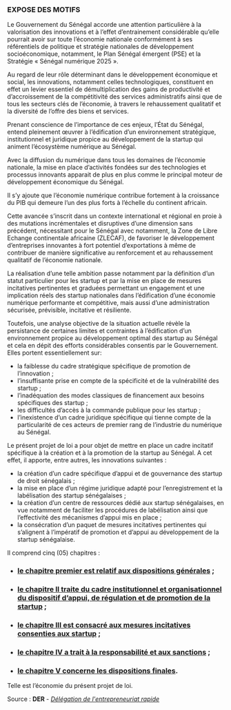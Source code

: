 ### EXPOSE DES MOTIFS

Le Gouvernement du Sénégal accorde une attention particulière à la valorisation des innovations et à l’effet d’entrainement considérable qu’elle pourrait avoir sur toute l’économie nationale conformément à ses référentiels de politique et stratégie nationales de développement socioéconomique, notamment, le Plan Sénégal émergent (PSE) et la Stratégie « Sénégal numérique 2025 ».
 
Au regard de leur rôle déterminant dans le développement économique et social, les innovations, notamment celles technologiques, constituent en effet un levier essentiel de démultiplication des gains de productivité et d’accroissement de la compétitivité des services administratifs ainsi que de tous les secteurs clés de l’économie, à travers le rehaussement qualitatif et la diversité de l’offre des biens et services.
 
Prenant conscience de l’importance de ces enjeux, l’État du Sénégal, entend pleinement œuvrer à l’édification d’un environnement stratégique, institutionnel et juridique propice au développement de la startup qui animent l’écosystème numérique au Sénégal.

Avec la diffusion du numérique dans tous les domaines de l’économie nationale, la mise en place d’activités fondées sur des technologies et processus innovants apparait de plus en plus comme le principal moteur de développement économique du Sénégal. 

Il s’y ajoute que l’économie numérique contribue fortement à la croissance du PIB qui demeure l’un des plus forts à l’échelle du continent africain. 

Cette avancée s’inscrit dans un contexte international et régional en proie à des mutations incrémentales et disruptives d’une dimension sans précédent, nécessitant pour le Sénégal avec notamment, la Zone de Libre Echange continentale africaine (ZLECAF), de favoriser le développement d’entreprises innovantes à fort potentiel d’exportations à même de contribuer de manière significative au renforcement et au rehaussement qualitatif de l’économie nationale. 

La réalisation d’une telle ambition passe notamment par la définition d’un statut particulier pour les startup et par la mise en place de mesures incitatives pertinentes et graduées permettant un engagement et une implication réels des startup nationales dans l’édification d’une économie numérique performante et compétitive, mais aussi d’une administration sécurisée, prévisible, incitative et résiliente.  

Toutefois, une analyse objective de la situation actuelle révèle la persistance de certaines limites et contraintes à l’édification d’un environnement propice au développement optimal des startup au Sénégal et cela en dépit des efforts considérables consentis par le Gouvernement. Elles portent essentiellement sur:

- la faiblesse du cadre stratégique spécifique de promotion de l’innovation ;
- l’insuffisante prise en compte de la spécificité et de la vulnérabilité des startup ;
- l’inadéquation des modes classiques de financement aux besoins spécifiques des startup ;
- les difficultés d’accès à la commande publique pour les startup ;
- l’inexistence d’un cadre juridique spécifique qui tienne compte de la particularité de ces acteurs de premier rang de l’industrie du numérique au Sénégal.

Le présent projet de loi a pour objet de mettre en place un cadre incitatif spécifique à la création et à la promotion de la startup au Sénégal. A cet effet, il apporte, entre autres, les innovations suivantes :

- la création d’un cadre spécifique d’appui et de gouvernance des startup de droit sénégalais ;
- la mise en place d’un régime juridique adapté pour l’enregistrement et la labélisation des startup sénégalaises ;
- la création d’un centre de ressources dédié aux startup sénégalaises, en vue notamment de faciliter les procédures de labélisation ainsi que l’effectivité des mécanismes d’appui mis en place ;
- la consécration d’un paquet de mesures incitatives pertinentes qui s’alignent à l’impératif de promotion et d’appui au développement de la startup sénégalaise.

Il comprend cinq (05) chapitres :

- ### [le chapitre premier est relatif aux dispositions générales](I-dispositions-generales) ;
- ### [le chapitre II traite du cadre institutionnel et organisationnel du dispositif d’appui, de régulation et de promotion de la startup](II-institutionnel-organisationnel) ;
- ### [le chapitre III est consacré aux mesures incitatives consenties aux startup](III-mesures-incitatives) ;
- ### [le chapitre IV a trait à la responsabilité et aux sanctions](IV-responsabilite-sanctions) ;
- ### [le chapitre  V concerne les dispositions finales](V-dispositions-finales).
    
Telle est l’économie du présent projet de loi.

Source : **DER** - *[Délégation de l'entrepreneuriat rapide](https://der.sn/)*
